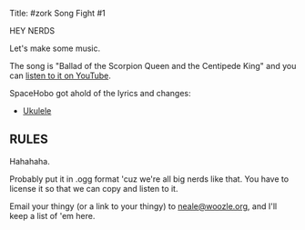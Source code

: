 Title: #zork Song Fight #1

HEY NERDS

Let's make some music.

The song is "Ballad of the Scorpion Queen and the Centipede King" and you
can [listen to it on YouTube](http://youtu.be/w2-EAsP2O1Q?t=52s).

SpaceHobo got ahold of the lyrics and changes:

* [Ukulele](http://zork.net/~nick/scorpion.pdf)


RULES
-----

Hahahaha.

Probably put it in .ogg format 'cuz we're all big nerds like that.
You have to license it so that we can copy and listen to it.

Email your thingy (or a link to your thingy) to neale@woozle.org, 
and I'll keep a list of 'em here.
